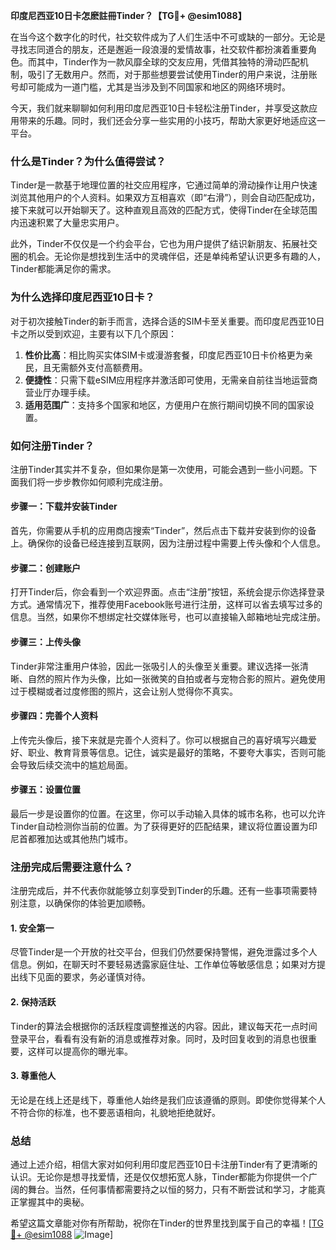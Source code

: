 **印度尼西亚10日卡怎麽註冊Tinder？【TG💪+ @esim1088】**

在当今这个数字化的时代，社交软件成为了人们生活中不可或缺的一部分。无论是寻找志同道合的朋友，还是邂逅一段浪漫的爱情故事，社交软件都扮演着重要角色。而其中，Tinder作为一款风靡全球的交友应用，凭借其独特的滑动匹配机制，吸引了无数用户。然而，对于那些想要尝试使用Tinder的用户来说，注册账号却可能成为一道门槛，尤其是当涉及到不同国家和地区的网络环境时。

今天，我们就来聊聊如何利用印度尼西亚10日卡轻松注册Tinder，并享受这款应用带来的乐趣。同时，我们还会分享一些实用的小技巧，帮助大家更好地适应这一平台。

### **什么是Tinder？为什么值得尝试？**

Tinder是一款基于地理位置的社交应用程序，它通过简单的滑动操作让用户快速浏览其他用户的个人资料。如果双方互相喜欢（即“右滑”），则会自动匹配成功，接下来就可以开始聊天了。这种直观且高效的匹配方式，使得Tinder在全球范围内迅速积累了大量忠实用户。

此外，Tinder不仅仅是一个约会平台，它也为用户提供了结识新朋友、拓展社交圈的机会。无论你是想找到生活中的灵魂伴侣，还是单纯希望认识更多有趣的人，Tinder都能满足你的需求。

### **为什么选择印度尼西亚10日卡？**

对于初次接触Tinder的新手而言，选择合适的SIM卡至关重要。而印度尼西亚10日卡之所以受到欢迎，主要有以下几个原因：

1. **性价比高**：相比购买实体SIM卡或漫游套餐，印度尼西亚10日卡价格更为亲民，且无需额外支付高额费用。
2. **便捷性**：只需下载eSIM应用程序并激活即可使用，无需亲自前往当地运营商营业厅办理手续。
3. **适用范围广**：支持多个国家和地区，方便用户在旅行期间切换不同的国家设置。

### **如何注册Tinder？**

注册Tinder其实并不复杂，但如果你是第一次使用，可能会遇到一些小问题。下面我们将一步步教你如何顺利完成注册。

#### **步骤一：下载并安装Tinder**
首先，你需要从手机的应用商店搜索“Tinder”，然后点击下载并安装到你的设备上。确保你的设备已经连接到互联网，因为注册过程中需要上传头像和个人信息。

#### **步骤二：创建账户**
打开Tinder后，你会看到一个欢迎界面。点击“注册”按钮，系统会提示你选择登录方式。通常情况下，推荐使用Facebook账号进行注册，这样可以省去填写过多的信息。当然，如果你不想绑定社交媒体账号，也可以直接输入邮箱地址完成注册。

#### **步骤三：上传头像**
Tinder非常注重用户体验，因此一张吸引人的头像至关重要。建议选择一张清晰、自然的照片作为头像，比如一张微笑的自拍或者与宠物合影的照片。避免使用过于模糊或者过度修图的照片，这会让别人觉得你不真实。

#### **步骤四：完善个人资料**
上传完头像后，接下来就是完善个人资料了。你可以根据自己的喜好填写兴趣爱好、职业、教育背景等信息。记住，诚实是最好的策略，不要夸大事实，否则可能会导致后续交流中的尴尬局面。

#### **步骤五：设置位置**
最后一步是设置你的位置。在这里，你可以手动输入具体的城市名称，也可以允许Tinder自动检测你当前的位置。为了获得更好的匹配结果，建议将位置设置为印尼首都雅加达或其他热门城市。

### **注册完成后需要注意什么？**

注册完成后，并不代表你就能够立刻享受到Tinder的乐趣。还有一些事项需要特别注意，以确保你的体验更加顺畅。

#### **1. 安全第一**
尽管Tinder是一个开放的社交平台，但我们仍然要保持警惕，避免泄露过多个人信息。例如，在聊天时不要轻易透露家庭住址、工作单位等敏感信息；如果对方提出线下见面的要求，务必谨慎对待。

#### **2. 保持活跃**
Tinder的算法会根据你的活跃程度调整推送的内容。因此，建议每天花一点时间登录平台，看看有没有新的消息或推荐对象。同时，及时回复收到的消息也很重要，这样可以提高你的曝光率。

#### **3. 尊重他人**
无论是在线上还是线下，尊重他人始终是我们应该遵循的原则。即使你觉得某个人不符合你的标准，也不要恶语相向，礼貌地拒绝就好。

### **总结**

通过上述介绍，相信大家对如何利用印度尼西亚10日卡注册Tinder有了更清晰的认识。无论你是想寻找爱情，还是仅仅想拓宽人脉，Tinder都能为你提供一个广阔的舞台。当然，任何事情都需要持之以恒的努力，只有不断尝试和学习，才能真正掌握其中的奥秘。

希望这篇文章能对你有所帮助，祝你在Tinder的世界里找到属于自己的幸福！[[TG💪+ @esim1088](https://t.me/s/esim1088) ![Image](https://i.postimg.cc/4NQfJmqS/Snipaste-2025-05-13-00-14-12.png)]